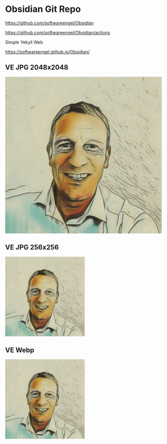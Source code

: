 
# Obsidian Git Repo

<https://github.com/softwareengel/Obsidian>

<https://github.com/softwareengel/Obsidian/actions>

Simple Yekyll Web 

<https://softwareengel.github.io/Obsidian/>

## VE JPG 2048x2048
![](_asset/README_image_1.png)


## VE JPG 256x256
![](_asset/README_image_2.jpg)

## VE Webp
![](_asset/README_image_3.webp)
